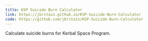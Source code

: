 ```yaml
---
title: KSP Suicide Burn Calculator
link: https://jbritain.github.io/KSP-Suicide-Burn-Calculator
code: https://github.com/jbritain/KSP-Suicide-Burn-Calculator
---
```


Calculate suicide burns for Kerbal Space Program.